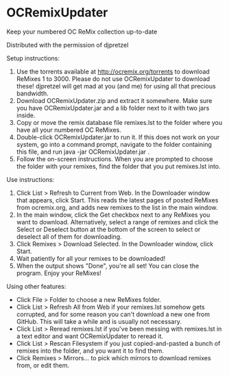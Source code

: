 # OCRemixUpdater
Keep your numbered OC ReMix collection up-to-date

Distributed with the permission of djpretzel

Setup instructions:
1. Use the torrents available at http://ocremix.org/torrents to download
ReMixes 1 to 3000. Please do not use OCRemixUpdater to download these! djpretzel
will get mad at you (and me) for using all that precious bandwidth.
2. Download OCRemixUpdater.zip and extract it somewhere. Make sure you have
OCRemixUpdater.jar and a lib folder next to it with two jars inside.
3. Copy or move the remix database file remixes.lst to the folder where you have
all your numbered OC ReMixes.
4. Double-click OCRemixUpdater.jar to run it. If this does not work on your
system, go into a command prompt, navigate to the folder containing this file,
and run java -jar OCRemixUpdater.jar .
5. Follow the on-screen instructions. When you are prompted to choose the folder
with your remixes, find the folder that you put remixes.lst into.

Use instructions:
1. Click List > Refresh to Current from Web. In the Downloader window that
appears, click Start. This reads the latest pages of posted ReMixes from
ocremix.org, and adds new remixes to the list in the main window.
2. In the main window, click the Get checkbox next to any ReMixes you want to
download. Alternatively, select a range of remixes and click the Select or
Deselect button at the bottom of the screen to select or deselect all of them
for downloading.
3. Click Remixes > Download Selected. In the Downloader window, click Start.
4. Wait patiently for all your remixes to be downloaded!
5. When the output shows "Done", you're all set! You can close the program.
Enjoy your ReMixes!

Using other features:
- Click File > Folder to choose a new ReMixes folder.
- Click List > Refresh All from Web if your remixes.lst somehow gets corrupted,
and for some reason you can't download a new one from GitHub. This will take a
while and is usually not necessary.
- Click List > Reread remixes.lst if you've been messing with remixes.lst in a
text editor and want OCRemixUpdater to reread it.
- Click List > Rescan Filesystem if you just copied-and-pasted a bunch of
remixes into the folder, and you want it to find them.
- Click Remixes > Mirrors... to pick which mirrors to download remixes from,
or edit them.
